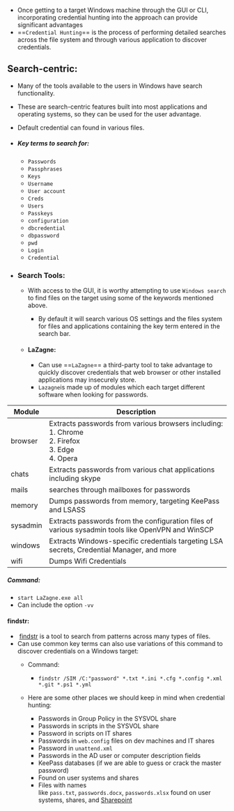 - Once getting to a target Windows machine through the GUI or CLI, incorporating credential hunting into the approach can provide significant advantages
- ==`Credential Hunting`== is the process of performing detailed searches across the file system and through various application to discover credentials. 

## Search-centric:

- Many of the tools available to the users in Windows have search functionality.
- These are search-centric features built into most applications and operating systems, so they can be used for the user advantage.
- Default credential can found in various files.
- ##### Key terms to search for:
	- `Passwords`
	- `Passphrases`
	- `Keys`
	- `Username`
	- `User account`
	- `Creds`
	- `Users` 
	- `Passkeys`
	- `configuration`
	- `dbcredential`
	- `dbpassword`
	- `pwd`
	- `Login`
	- `Credential`

- ### Search Tools:
	
	- With access to the GUI, it is worthy attempting to use `Windows search` to find files on the target using some of the keywords mentioned above.
		- By default it will search various OS settings and the files system for files and applications containing the key term entered in the search bar.
	
	- #### LaZagne: 
		- Can use ==`LaZagne`== a third-party tool to take advantage to quickly discover credentials that web browser or other installed applications may insecurely store.
		- `Lazagne`is made up of modules which each target different software when looking for passwords.
		

| Module   | Description                                                                                                                               |
| -------- | ----------------------------------------------------------------------------------------------------------------------------------------- |
| browser  | Extracts passwords from various browsers including:<br>         1. Chrome<br>         2. Firefox<br>         3. Edge<br>         4. Opera |
| chats    | Extracts passwords from various chat applications including skype                                                                         |
| mails    | searches through mailboxes for passwords                                                                                                  |
| memory   | Dumps passwords from memory, targeting KeePass and LSASS                                                                                  |
| sysadmin | Extracts passwords from the configuration files of various sysadmin tools like OpenVPN and WinSCP                                         |
| windows  | Extracts Windows-specific credentials targeting LSA secrets, Credential Manager, and more                                                 |
| wifi     | Dumps Wifi Credentials                                                                                                                    |
##### Command:
- `start LaZagne.exe all`
- Can include the option `-vv`

#### findstr: 

-  [findstr](https://docs.microsoft.com/en-us/windows-server/administration/windows-commands/findstr) is a tool to search from patterns across many types of files. 
- Can use common key terms can also use variations of this command to discover credentials on a Windows target:
	- Command:
		- `findstr /SIM /C:"password" *.txt *.ini *.cfg *.config *.xml *.git *.ps1 *.yml`
    - Here are some other places we should keep in mind when credential hunting:

		- Passwords in Group Policy in the SYSVOL share
		- Passwords in scripts in the SYSVOL share
		- Password in scripts on IT shares
		- Passwords in `web.config` files on dev machines and IT shares
		- Password in `unattend.xml`
		- Passwords in the AD user or computer description fields
		- KeePass databases (if we are able to guess or crack the master password)
		- Found on user systems and shares
		- Files with names like `pass.txt`, `passwords.docx`, `passwords.xlsx` found on user systems, shares, and [Sharepoint](https://www.microsoft.com/en-us/microsoft-365/sharepoint/collaboration)
